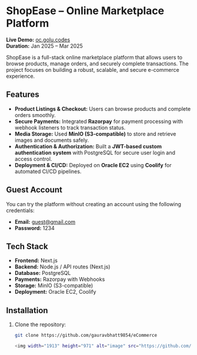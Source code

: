 # ShopEase – Online Marketplace Platform

**Live Demo:** [oc.golu.codes](https://oc.golu.codes)  
**Duration:** Jan 2025 – Mar 2025  

ShopEase is a full-stack online marketplace platform that allows users to browse products, manage orders, and securely complete transactions. The project focuses on building a robust, scalable, and secure e-commerce experience.

## Features

- **Product Listings & Checkout:** Users can browse products and complete orders smoothly.  
- **Secure Payments:** Integrated **Razorpay** for payment processing with webhook listeners to track transaction status.  
- **Media Storage:** Used **MinIO (S3-compatible)** to store and retrieve images and documents safely.  
- **Authentication & Authorization:** Built a **JWT-based custom authentication system** with PostgreSQL for secure user login and access control.  
- **Deployment & CI/CD:** Deployed on **Oracle EC2** using **Coolify** for automated CI/CD pipelines.

## Guest Account

You can try the platform without creating an account using the following credentials:  

- **Email:** guest@gmail.com  
- **Password:** 1234  

## Tech Stack

- **Frontend:** Next.js  
- **Backend:** Node.js / API routes (Next.js)  
- **Database:** PostgreSQL  
- **Payments:** Razorpay with Webhooks  
- **Storage:** MinIO (S3-compatible)  
- **Deployment:** Oracle EC2, Coolify  

## Installation

1. Clone the repository:
   ```bash
   git clone https://github.com/gauravbhatt9854/eCommerce

   <img width="1913" height="971" alt="image" src="https://github.com/user-attachments/assets/2561446c-e03f-483d-83e3-ea5f30a20933" />


